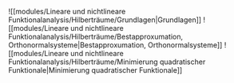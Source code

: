 ![[modules/Lineare und nichtlineare Funktionalanalysis/Hilberträume/Grundlagen|Grundlagen]]
![[modules/Lineare und nichtlineare Funktionalanalysis/Hilberträume/Bestapproxumation, Orthonormalsysteme|Bestapproxumation, Orthonormalsysteme]]
![[modules/Lineare und nichtlineare Funktionalanalysis/Hilberträume/Minimierung quadratischer Funktionale|Minimierung quadratischer Funktionale]]